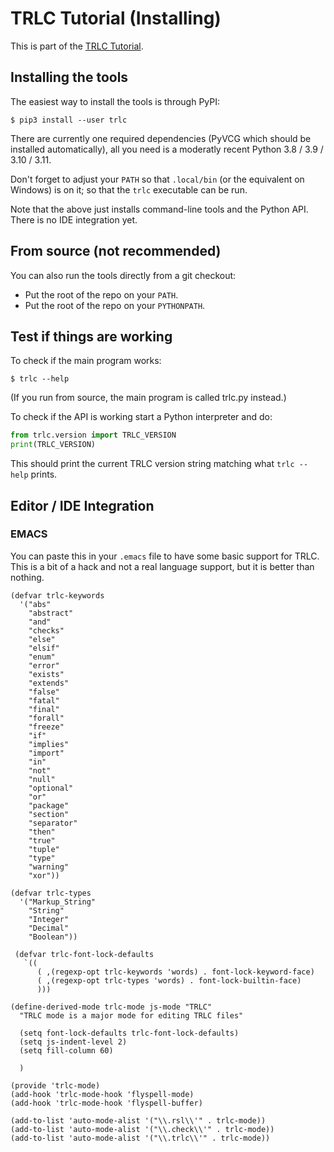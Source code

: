 # TRLC Tutorial (Installing)

This is part of the [TRLC Tutorial](TUTORIAL.md).

## Installing the tools

The easiest way to install the tools is through PyPI:

```
$ pip3 install --user trlc
```

There are currently one required dependencies (PyVCG which should be
installed automatically), all you need is a moderatly recent Python
3.8 / 3.9 / 3.10 / 3.11.

Don't forget to adjust your `PATH` so that `.local/bin` (or the
equivalent on Windows) is on it; so that the `trlc` executable can be
run.

Note that the above just installs command-line tools and the Python
API. There is no IDE integration yet.

## From source (not recommended)

You can also run the tools directly from a git checkout:

* Put the root of the repo on your `PATH`.
* Put the root of the repo on your `PYTHONPATH`.

## Test if things are working

To check if the main program works:

```
$ trlc --help
```

(If you run from source, the main program is called trlc.py instead.)

To check if the API is working start a Python interpreter and do:

```python
from trlc.version import TRLC_VERSION
print(TRLC_VERSION)
```

This should print the current TRLC version string matching what
`trlc --help` prints.

## Editor / IDE Integration

### EMACS

You can paste this in your `.emacs` file to have some basic support
for TRLC. This is a bit of a hack and not a real language support, but
it is better than nothing.

```emacs
(defvar trlc-keywords
  '("abs"
    "abstract"
    "and"
    "checks"
    "else"
    "elsif"
    "enum"
    "error"
    "exists"
    "extends"
    "false"
    "fatal"
    "final"
    "forall"
    "freeze"
    "if"
    "implies"
    "import"
    "in"
    "not"
    "null"
    "optional"
    "or"
    "package"
    "section"
    "separator"
    "then"
    "true"
    "tuple"
    "type"
    "warning"
    "xor"))

(defvar trlc-types
  '("Markup_String"
    "String"
    "Integer"
    "Decimal"
    "Boolean"))

 (defvar trlc-font-lock-defaults
   `((
      ( ,(regexp-opt trlc-keywords 'words) . font-lock-keyword-face)
      ( ,(regexp-opt trlc-types 'words) . font-lock-builtin-face)
      )))

(define-derived-mode trlc-mode js-mode "TRLC"
  "TRLC mode is a major mode for editing TRLC files"

  (setq font-lock-defaults trlc-font-lock-defaults)
  (setq js-indent-level 2)
  (setq fill-column 60)

  )

(provide 'trlc-mode)
(add-hook 'trlc-mode-hook 'flyspell-mode)
(add-hook 'trlc-mode-hook 'flyspell-buffer)

(add-to-list 'auto-mode-alist '("\\.rsl\\'" . trlc-mode))
(add-to-list 'auto-mode-alist '("\\.check\\'" . trlc-mode))
(add-to-list 'auto-mode-alist '("\\.trlc\\'" . trlc-mode))
```

